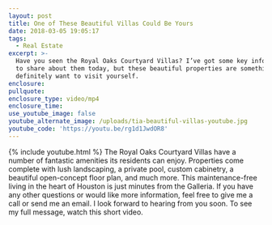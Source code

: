 ```yaml
---
layout: post
title: One of These Beautiful Villas Could Be Yours
date: 2018-03-05 19:05:17
tags:
  - Real Estate
excerpt: >-
  Have you seen the Royal Oaks Courtyard Villas? I’ve got some key information
  to share about them today, but these beautiful properties are something you’ll
  definitely want to visit yourself.
enclosure:
pullquote:
enclosure_type: video/mp4
enclosure_time:
use_youtube_image: false
youtube_alternate_image: /uploads/tia-beautiful-villas-youtube.jpg
youtube_code: 'https://youtu.be/rg1d1JwdOR8'
---
```


{% include youtube.html %} The Royal Oaks Courtyard Villas have a number of fantastic amenities its residents can enjoy. Properties come complete with lush landscaping, a private pool, custom cabinetry, a beautiful open-concept floor plan, and much more. This maintenance-free living in the heart of Houston is just minutes from the Galleria. If you have any other questions or would like more information, feel free to give me a call or send me an email. I look forward to hearing from you soon. To see my full message, watch this short video.

&nbsp;